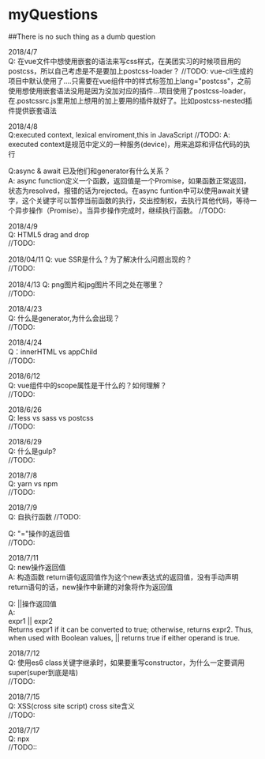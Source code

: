 # myQuestions
##There is no such thing as a dumb question

2018/4/7  
Q: 在vue文件中想使用嵌套的语法来写css样式，在美团实习的时候项目用的postcss，所以自己考虑是不是要加上postcss-loader？
//TODO: vue-cli生成的项目中默认使用了....只需要在vue组件中的样式标签加上lang="postcss"，之前使用想使用嵌套语法没用是因为没加对应的插件...项目使用了postcss-loader，在.postcssrc.js里用加上想用的加上要用的插件就好了。比如postcss-nested插件提供嵌套语法

2018/4/8  
Q:executed context, lexical enviroment,this in JavaScript
//TODO:
A: executed context是规范中定义的一种服务(device)，用来追踪和评估代码的执行  

Q:async & await 已及他们和generator有什么关系？  
A: async function定义一个函数，返回值是一个Promise，如果函数正常返回，状态为resolved，报错的话为rejected。在async funtion中可以使用await关键字，这个关键字可以暂停当前函数的执行，交出控制权，去执行其他代码，等待一个异步操作（Promise）。当异步操作完成时，继续执行函数。
//TODO:

2018/4/9  
Q: HTML5 drag and drop  
//TODO:

2018/04/11
Q: vue SSR是什么？为了解决什么问题出现的？    
//TODO:

2018/4/13
Q: png图片和jpg图片不同之处在哪里？  
//TODO:

2018/4/23  
Q: 什么是generator,为什么会出现？  
//TODO:

2018/4/24  
Q：innerHTML vs appChild  
//TODO:


2018/6/12  
Q: vue组件中的scope属性是干什么的？如何理解？  
//TODO:

2018/6/26  
Q: less vs sass vs postcss  
//TODO:

2018/6/29  
Q: 什么是gulp?  
//TODO:

2018/7/8  
Q: yarn vs npm  
//TODO:

2018/7/9  
Q: 自执行函数
//TODO:

Q: "="操作的返回值  
//TODO:

2018/7/11  
Q: new操作返回值  
A: 构造函数 return语句返回值作为这个new表达式的返回值，没有手动声明return语句的话，new操作中新建的对象将作为返回值  

Q: ||操作返回值  
A:   
expr1 || expr2  
Returns expr1 if it can be converted to true; otherwise, returns expr2. Thus, when used with Boolean values, || returns true if either operand is true.

2018/7/12  
Q: 使用es6 class关键字继承时，如果要重写constructor，为什么一定要调用super(super到底是啥)  
//TODO:


2018/7/15  
Q: XSS(cross site script) cross site含义  
//TODO:

2018/7/17  
Q: npx  
//TODO::
